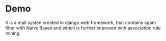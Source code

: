 # Demo
It is a mail systen created in django web framework, that contains spam filter with Naive Bayes and which is further improved with association rule mining.
